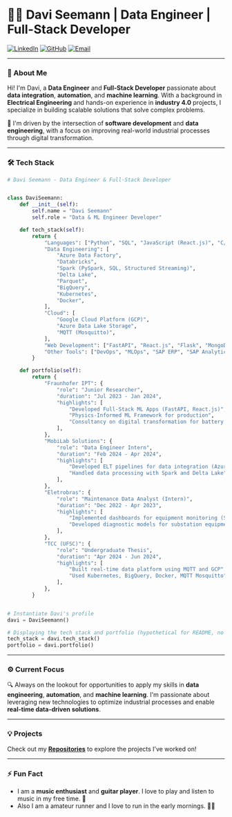 # 👨‍💻 Davi Seemann | Data Engineer | Full-Stack Developer

[![LinkedIn](https://img.shields.io/badge/-LinkedIn-0A66C2?style=flat-square&logo=LinkedIn&logoColor=white)](https://www.linkedin.com/in/daviseemann/)
[![GitHub](https://img.shields.io/badge/-GitHub-181717?style=flat-square&logo=github&logoColor=white)](https://github.com/daviseemann)
[![Email](https://img.shields.io/badge/-Email-D14836?style=flat-square&logo=Gmail&logoColor=white)](mailto:daviseemann@gmail.com)

---

### 👋 About Me
Hi! I'm Davi, a **Data Engineer** and **Full-Stack Developer** passionate about **data integration**, **automation**, and **machine learning**. With a background in **Electrical Engineering** and hands-on experience in **industry 4.0** projects, I specialize in building scalable solutions that solve complex problems.

🚀 I'm driven by the intersection of **software development** and **data engineering**, with a focus on improving real-world industrial processes through digital transformation.

---

### 🛠️ Tech Stack

```python
# Davi Seemann - Data Engineer & Full-Stack Developer


class DaviSeemann:
    def __init__(self):
        self.name = "Davi Seemann"
        self.role = "Data & ML Engineer Developer"

    def tech_stack(self):
        return {
            "Languages": ["Python", "SQL", "JavaScript (React.js)", "C/C++"],
            "Data Engineering": [
                "Azure Data Factory",
                "Databricks",
                "Spark (PySpark, SQL, Structured Streaming)",
                "Delta Lake",
                "Parquet",
                "BigQuery",
                "Kubernetes",
                "Docker",
            ],
            "Cloud": [
                "Google Cloud Platform (GCP)",
                "Azure Data Lake Storage",
                "MQTT (Mosquitto)",
            ],
            "Web Development": ["FastAPI", "React.js", "Flask", "MongoDB", "GitHub"],
            "Other Tools": ["DevOps", "MLOps", "SAP ERP", "SAP Analytic Cloud"],
        }

    def portfolio(self):
        return {
            "Fraunhofer IPT": {
                "role": "Junior Researcher",
                "duration": "Jul 2023 - Jan 2024",
                "highlights": [
                    "Developed Full-Stack ML Apps (FastAPI, React.js)",
                    "Physics-Informed ML Framework for production",
                    "Consultancy on digital transformation for battery and lens manufacturing",
                ],
            },
            "MobiLab Solutions": {
                "role": "Data Engineer Intern",
                "duration": "Feb 2024 - Apr 2024",
                "highlights": [
                    "Developed ELT pipelines for data integration (Azure, Databricks)",
                    "Handled data processing with Spark and Delta Lake",
                ],
            },
            "Eletrobras": {
                "role": "Maintenance Data Analyst (Intern)",
                "duration": "Dec 2022 - Apr 2023",
                "highlights": [
                    "Implemented dashboards for equipment monitoring (SAC)",
                    "Developed diagnostic models for substation equipment",
                ],
            },
            "TCC (UFSC)": {
                "role": "Undergraduate Thesis",
                "duration": "Apr 2024 - Jun 2024",
                "highlights": [
                    "Built real-time data platform using MQTT and GCP",
                    "Used Kubernetes, BigQuery, Docker, MQTT Mosquitto",
                ],
            },
        }


# Instantiate Davi's profile
davi = DaviSeemann()

# Displaying the tech stack and portfolio (hypothetical for README, no output)
tech_stack = davi.tech_stack()
portfolio = davi.portfolio()

```

---

### ⚙️ Current Focus
🔍 Always on the lookout for opportunities to apply my skills in **data engineering**, **automation**, and **machine learning**. I'm passionate about leveraging new technologies to optimize industrial processes and enable **real-time data-driven solutions**.

---

<!-- ### 📊 GitHub Stats

![Davi's GitHub Stats](https://github-readme-stats.vercel.app/api?username=DaviSeemann&show_icons=true&theme=radical)

--- -->

### 💡 Projects
Check out my **[Repositories](https://github.com/DaviSeemann?tab=repositories)** to explore the projects I’ve worked on!

---

### ⚡ Fun Fact
- I am a **music enthusiast** and **guitar player**. I love to play and listen to music in my free time. 🎸
- Also I am a amateur runner and I love to run in the early mornings. 🏃‍♂️